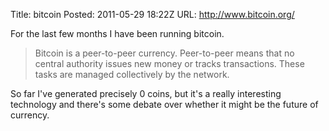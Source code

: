 Title: bitcoin
Posted: 2011-05-29 18:22Z
URL: http://www.bitcoin.org/

For the last few months I have been running bitcoin.

> Bitcoin is a peer-to-peer currency. Peer-to-peer means that no central authority issues new money or tracks transactions. These tasks are managed collectively by the network.

So far I've generated precisely 0 coins, but it's a really interesting technology and there's some debate over whether it might be the future of currency.

